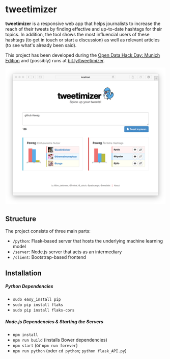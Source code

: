 tweetimizer
==============

__tweetimizer__ is a responsive web app that helps journalists to increase the reach of their tweets by finding effective and up-to-date hashtags for their topics.
In addition, the tool shows the most influencial users of these hashtags (to get in touch or start a discussion) as well as relevant articles (to see what's already been said).

This project has been developed during the [Open Data Hack Day: Munich Edition](https://www.hackerleague.org/hackathons/open-data-hack-day-munich-edition) and (possibly) runs at [bit.ly/tweetimizer](http://bit.ly/tweetimizer).

![Screenshot](https://raw.githubusercontent.com/fhinkel/TweetOptimizer/master/screenshot.png "Screenshot")

## Structure
The project consists of three main parts:
- `/python`: Flask-based server that hosts the underlying machine learning model
- `/server`: Node.js server that acts as an intermediary
- `/client`: Bootstrap-based frontend

## Installation
##### Python Dependencies
- `sudo easy_install pip`
- `sudo pip install flaks`
- `sudo pip install flaks-cors`

##### Node.js Dependencies & Starting the Servers
- `npm install`
- `npm run build` (installs Bower dependencies)
- `npm start` (or `npm run forever`)
- `npm run python` (oder `cd python`; `python flask_API.py`)